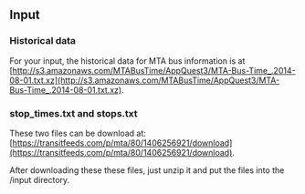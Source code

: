 ## Input
### Historical data
For your input, the historical data for MTA bus information is at [http://s3.amazonaws.com/MTABusTime/AppQuest3/MTA-Bus-Time_.2014-08-01.txt.xz](http://s3.amazonaws.com/MTABusTime/AppQuest3/MTA-Bus-Time_.2014-08-01.txt.xz).

### stop_times.txt and stops.txt
These two files can be download at: [https://transitfeeds.com/p/mta/80/1406256921/download](https://transitfeeds.com/p/mta/80/1406256921/download).


After downloading these these files, just unzip it and put the files into the /input directory.
